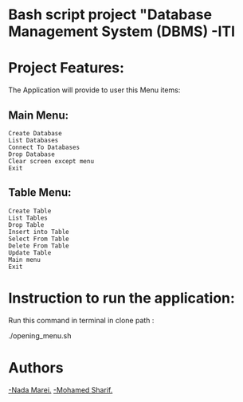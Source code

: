 # Bash script project "Database Management System (DBMS) -ITI
# Project Features:

The Application will provide to user this Menu items:

Main Menu:
----------------------------------------------------------------------------------------------------------------------------------------------------------
    Create Database
    List Databases
    Connect To Databases
    Drop Database
    Clear screen except menu
    Exit
    

Table Menu:
----------------------------------------------------------------------------------------------------------------------------------------------------------
    Create Table
    List Tables
    Drop Table
    Insert into Table
    Select From Table
    Delete From Table
    Update Table
    Main menu
    Exit

# Instruction to run the application:

Run this command in terminal in clone path :

./opening_menu.sh

# Authors
<a href="https://github.com/NadaMarei">-Nada Marei.</a> <a href="">-Mohamed Sharif.</a>

